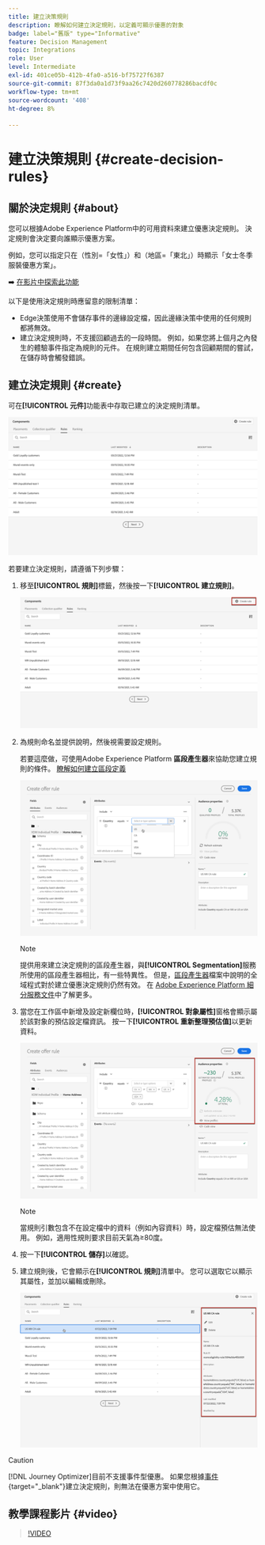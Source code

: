 ```yaml
---
title: 建立決策規則
description: 瞭解如何建立決定規則，以定義可顯示優惠的對象
badge: label="舊版" type="Informative"
feature: Decision Management
topic: Integrations
role: User
level: Intermediate
exl-id: 401ce05b-412b-4fa0-a516-bf75727f6387
source-git-commit: 87f3da0a1d73f9aa26c7420d260778286bacdf0c
workflow-type: tm+mt
source-wordcount: '408'
ht-degree: 8%

---
```


# 建立決策規則 {#create-decision-rules}

## 關於決定規則 {#about}

您可以根據Adobe Experience Platform中的可用資料來建立優惠決定規則。 決定規則會決定要向誰顯示優惠方案。

例如，您可以指定只在（性別=「女性」）和（地區=「東北」）時顯示「女士冬季服裝優惠方案」。

➡️ [在影片中探索此功能](#video)

以下是使用決定規則時應留意的限制清單：

* Edge決策使用不會儲存事件的邊緣設定檔，因此邊緣決策中使用的任何規則都將無效。
* 建立決定規則時，不支援回顧過去的一段時間。 例如，如果您將上個月之內發生的體驗事件指定為規則的元件。 在規則建立期間任何包含回顧期間的嘗試，在儲存時會觸發錯誤。
  <!--* Decision requests that use the hub profile will look at the last 100 experience events on the profile to evaluate rules that reference historical experience events.-->

## 建立決定規則 {#create}

可在&#x200B;**[!UICONTROL 元件]**&#x200B;功能表中存取已建立的決定規則清單。

![](../assets/decision_rules_list.png)

若要建立決定規則，請遵循下列步驟：

1. 移至&#x200B;**[!UICONTROL 規則]**&#x200B;標籤，然後按一下&#x200B;**[!UICONTROL 建立規則]**。

   ![](../assets/offers_decision_rule_creation.png)

1. 為規則命名並提供說明，然後視需要設定規則。

   若要這麼做，可使用Adobe Experience Platform **區段產生器**&#x200B;來協助您建立規則的條件。 [瞭解如何建立區段定義](../../audience/creating-a-segment-definition.md)

   <!--In this example, the rule will target customers that have the "Gold" loyalty level.-->

   ![](../assets/offers_decision_rule_creation_segment.png)

   >[!NOTE]
   >
   >提供用來建立決定規則的區段產生器，與&#x200B;**[!UICONTROL Segmentation]**&#x200B;服務所使用的區段產生器相比，有一些特異性。 但是，[區段產生器](../../audience/creating-a-segment-definition.md)檔案中說明的全域程式對於建立優惠決定規則仍然有效。 在 [Adobe Experience Platform 細分服務文件](https://experienceleague.adobe.com/docs/experience-platform/segmentation/ui/segment-builder.html)中了解更多。

1. 當您在工作區中新增及設定新欄位時，**[!UICONTROL 對象屬性]**&#x200B;窗格會顯示屬於該對象的預估設定檔資訊。 按一下&#x200B;**[!UICONTROL 重新整理預估值]**&#x200B;以更新資料。

   ![](../assets/offers_decision_rule_creation_estimate.png)

   >[!NOTE]
   >
   >當規則引數包含不在設定檔中的資料（例如內容資料）時，設定檔預估無法使用。 例如，適用性規則要求目前天氣為≥80度。

1. 按一下&#x200B;**[!UICONTROL 儲存]**&#x200B;以確認。

1. 建立規則後，它會顯示在&#x200B;**[!UICONTROL 規則]**&#x200B;清單中。 您可以選取它以顯示其屬性，並加以編輯或刪除。

   ![](../assets/rule_created.png)

>[!CAUTION]
>
>[!DNL Journey Optimizer]目前不支援事件型優惠。 如果您根據[事件](https://experienceleague.adobe.com/docs/experience-platform/segmentation/ui/segment-builder.html#events){target="_blank"}建立決定規則，則無法在優惠方案中使用它。

## 教學課程影片 {#video}

>[!VIDEO](https://video.tv.adobe.com/v/329373?quality=12)
